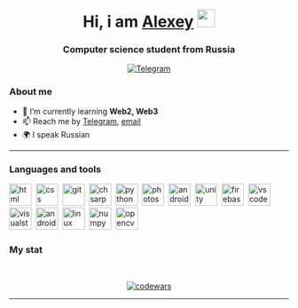 <div id="header" align="center">
    <h1 align="center">Hi, i am <a href="https://daniilshat.ru/" target="_blank">Alexey</a> <img src="https://github.com/blackcater/blackcater/raw/main/images/Hi.gif" height="32"/></h1><h3 align="center">Computer science student from Russia</h3>
</div>

<div id="socials" align="center">
    
  <a href="telegram-url">
    <img src="https://img.shields.io/badge/Telegram-blue?style=for-the-badge&logo=telegram&logoColor=white" alt="Telegram"/>
  </a>
</div>

### About me
- 🌱 I’m currently learning **Web2, Web3**
- 📫 Reach me by [Telegram](https://img.shields.io/badge/Telegram-blue?style=for-the-badge&logo=telegram&logoColor=white), [email](mailto:explayggdd@gmail.com)
- 🌍 I speak Russian

---

### Languages and tools

<img src="https://cdn.jsdelivr.net/gh/devicons/devicon/icons/html5/html5-original.svg" title="html" width="40" height="40"/>&nbsp;
<img src="https://cdn.jsdelivr.net/gh/devicons/devicon/icons/css3/css3-original.svg" title="css" width="40" height="40"/>&nbsp;
<img src="https://cdn.jsdelivr.net/gh/devicons/devicon/icons/git/git-plain.svg" title="git" width="40" height="40"/>&nbsp;
<img src="https://cdn.jsdelivr.net/gh/devicons/devicon/icons/csharp/csharp-original.svg" title="chsarp" width="40" height="40"/>&nbsp;
<img src="https://cdn.jsdelivr.net/gh/devicons/devicon/icons/python/python-original.svg" title="python" width="40" height="40"/>&nbsp;
<img src="https://cdn.jsdelivr.net/gh/devicons/devicon/icons/photoshop/photoshop-original.svg" title="photoshop" width="40" height="40"/>&nbsp;
<img src="https://cdn.jsdelivr.net/gh/devicons/devicon/icons/android/android-original.svg" title="android studio" width="40" height="40"/>&nbsp;
<img src="https://cdn.jsdelivr.net/gh/devicons/devicon/icons/unity/unity-original.svg" title="unity" width="40" height="40"/>&nbsp;
<img src="https://cdn.jsdelivr.net/gh/devicons/devicon/icons/firebase/firebase-original.svg" title="firebase" width="40" height="40"/>&nbsp;
<img src="https://cdn.jsdelivr.net/gh/devicons/devicon/icons/vscode/vscode-original.svg" title="vscode" width="40" height="40"/>&nbsp;
<img src="https://cdn.jsdelivr.net/gh/devicons/devicon/icons/visualstudio/visualstudio-original.svg" title="visualstudio" width="40" height="40"/>&nbsp;
<img src="https://cdn.jsdelivr.net/gh/devicons/devicon/icons/androidstudio/androidstudio-original.svg" title="androidstudio" width="40" height="40"/>&nbsp;
<img src="https://cdn.jsdelivr.net/gh/devicons/devicon/icons/linux/linux-original.svg" title="linux" width="40" height="40"/>&nbsp;
<img src="https://cdn.jsdelivr.net/gh/devicons/devicon/icons/numpy/numpy-original.svg" title="numpy" width="40" height="40"/>&nbsp;
<img src="https://cdn.jsdelivr.net/gh/devicons/devicon/icons/opencv/opencv-original.svg" title="opencv" width="40" height="40"/>&nbsp;


### My stat
<div id="stat" align="center">
    <img src="http://github-profile-summary-cards.vercel.app/api/cards/profile-details?username=4leksey8963&theme=github_dark" alt=""/>
    <img src="http://github-profile-summary-cards.vercel.app/api/cards/repos-per-language?username=4leksey8963&theme=github_dark" alt=""/>
     <img src="http://github-profile-summary-cards.vercel.app/api/cards/stats?username=4leksey8963&theme=github_dark" alt=""/>

   [![codewars](https://www.codewars.com/users/ITs_dad/badges/large)](https://www.codewars.com/users/ITs_dad)  
  
</div>

---
